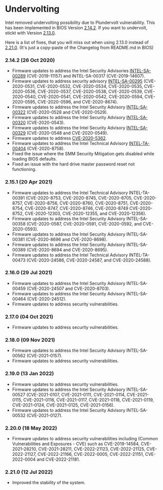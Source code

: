 # Undervolting
 
Intel removed undervolting possibility due to Plundervolt vulnerability.
This has been implemented in BIOS Version [2.14.2](bios2142).
If you want to undervolt, stickt with Version [2.13.0](bios213).

Here is a list of fixes, that you will miss out when using 2.13.0 instead of [2.21.0](bios2210).
(It's just a copy-paste of the Changelog from README.md in BIOS)

[bios213]: https://www.dell.com/support/home/us/en/04/drivers/driversdetails?driverid=c9j4k
[bios2142]: https://www.dell.com/support/home/en-nz/drivers/driversdetails?driverid=0cy6w
[bios2210]: https://www.dell.com/support/home/en-nz/drivers/driversdetails?driverid=xkrg8

### 2.14.2 (26 Oct 2020)

* Firmware updates to address the Intel Security Advisories [INTEL-SA-00289][intel289] (CVE-2019-11157) and INTEL-SA-00317 (CVE-2019-14607).
* Firmware updates to address security advisory [INTEL-SA-00295](intel295) (CVE-2020-0531, CVE-2020-0532, CVE-2020-0534, CVE-2020-0535, CVE-2020-0536, CVE-2020-0537, CVE-2020-0538, CVE-2020-0539, CVE-2020-0540, CVE-2020-0541, CVE-2020-0542, CVE-2020-0594, CVE-2020-0595, CVE-2020-0596, and CVE-2020-8674).
* Firmware updates to address the Intel Security Advisory [INTEL-SA-00322](intel322) (CVE-2020-0528 and CVE-2020-0529).
* Firmware updates to address the Intel Security Advisory [INTEL-SA-00320](intel320) (CVE-2020-0543).
* Firmware updates to address the Intel Security Advisory [INTEL-SA-00329](intel329) (CVE-2020-0548 and CVE-2020-0549).
* Firmware updates to address [CVE-2020-5362](https://cve.mitre.org/cgi-bin/cvename.cgi?name=CVE-2020-5362).
* Firmware updates to address the Intel Technical Advisory [INTEL-TA-00404](intel404) (CVE-2020-8758).
* Fixed the issue where the SMM Security Mitigation gets disabled while loading BIOS defaults.
* Fixed an issue with the hard drive master password reset not functioning.

[intel289]:https://www.intel.com/content/www/us/en/security-center/advisory/INTEL-SA-00289.html
[intel295]:https://www.intel.com/content/www/us/en/security-center/advisory/INTEL-SA-00295.html
[intel322]:https://www.intel.com/content/www/us/en/security-center/advisory/INTEL-SA-00322.html
[intel320]:https://www.intel.com/content/www/us/en/security-center/advisory/INTEL-SA-00320.html
[intel329]:https://www.intel.com/content/www/us/en/security-center/advisory/INTEL-SA-00329.html
[intel404]:https://www.intel.com/content/www/us/en/security-center/advisory/INTEL-SA-00404.html

### 2.15.1 (20 Apr 2021)

* Firmware updates to address the Intel Technical Advisory INTEL-TA-00391 (CVE-2020-8753, CVE-2020-8745, CVE-2020-8705, CVE-2020-8757, CVE-2020-8756, CVE-2020-8760, CVE-2020-8751, CVE-2020-8754, CVE-2020-8747, CVE-2020-8746, CVE-2020-8749 CVE-2020-8752, CVE-2020-12303, CVE-2020-12355, and CVE-2020-12356).
* Firmware updates to address the Intel Security Advisory INTEL-SA-00358 (CVE-2020-0587, CVE-2020-0591, CVE-2020-0592, and CVE-2020-0593).
* Firmware updates to address the Intel Security Advisory INTEL-SA-00381 (CVE-2020-8696 and CVE-2020-8698).
* Firmware updates to address the Intel Security Advisory INTEL-SA-00389 (CVE-2020-8694 and CVE-2020-8695).
* Firmware updates to address the Intel Technical Advisory INTEL-TA-00473 (CVE-2020-24586, CVE-2020-24587, and CVE-2020-24588).

### 2.16.0 (29 Jul 2021)

* Firmware updates to address the Intel Security Advisory INTEL-SA-00459 (CVE-2020-24507 and CVE-2020-8703).
* Firmware updates to address the Intel Security Advisory INTEL-SA-00464 (CVE-2020-24512).
* Firmware updates to address security vulnerabilities.

### 2.17.0 (04 Oct 2021)

* Firmware updates to address security vulnerabilities.

### 2.18.0 (09 Nov 2021)

* Firmware updates to address the Intel Security Advisory INTEL-SA-00562 (CVE-2021-0157).
* Firmware updates to address security vulnerabilities.

### 2.19.0 (13 Jan 2022)

* Firmware updates to address security vulnerabilities.
* Firmware updates to address the Intel Security Advisory INTEL-SA-00527 (CVE-2021-0107, CVE-2021-0111, CVE-2021-0114, CVE-2021-0115, CVE-2021-0116, CVE-2021-0117, CVE-2021-0118, CVE-2021-0119, CVE-2021-0124, CVE-2021-0125, CVE-2021-0156).
* Firmware updates to address the Intel Security Advisory INTEL-SA-00532 (CVE-2021-0127).

### 2.20.0 (18 May 2022)

* Firmware updates to address security vulnerabilities including (Common Vulnerabilities and Exposures - CVE) such as CVE-2019-14584, CVE-2021-28210, CVE-2021-28211, CVE-2022-21123, CVE-2022-21125, CVE-2022-21127, CVE-2022-21166, CVE-2022-0005, CVE-2022-21151, CVE-2022-0004 and CVE-2022-21181.

### 2.21.0 (12 Jul 2022)

* Improved the stability of the system.
